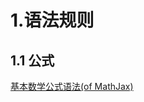 

# 1.语法规则



## 1.1 公式

[基本数学公式语法(of MathJax)](http://blog.csdn.net/ethmery/article/details/50670297)